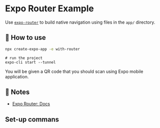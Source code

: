 # Expo Router Example

Use [`expo-router`](https://docs.expo.dev/router/introduction/) to build native navigation using files in the `app/` directory.

## 🚀 How to use

```sh
npx create-expo-app -e with-router
```
~~~~
# run the project
expo-cli start --tunnel
~~~~

You will be given a QR code that you should scan using Expo mobile application.

## 📝 Notes

- [Expo Router: Docs](https://docs.expo.dev/router/introduction/)

## Set-up commans
